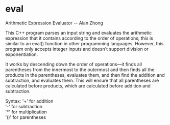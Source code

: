 # eval
Arithmetic Expression Evaluator -- Alan Zhong

This C++ program parses an input string and evaluates the arithmetic expression that it contains according to the order
of operations; this is similar to an eval() function in other programming languages. However, this program only accepts
integer inputs and doesn't support division or exponentiation. 

It works by descending down the order of operations––it finds all parentheses from the innermost to the outermost and then finds
all the products in the parentheses, evaluates them, and then find the addition and subtraction, and evaluates them. This will
ensure that all parentheses are calculated before products, which are calculated before addition and subtraction. 

Syntax:
'+' for addition  
'-' for subtraction  
'*' for multiplication  
'()' for parentheses  
